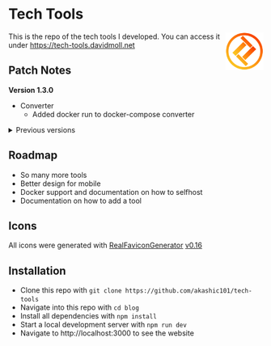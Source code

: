 # Tech Tools

<img src="./public/favicon.svg" alt="Tech Tools's logo" align="right" width="75" height="75">

This is the repo of the tech tools I developed. You can access it under https://tech-tools.davidmoll.net

## Patch Notes

**Version 1.3.0**

- Converter
  - Added docker run to docker-compose converter

<details>
  <summary>Previous versions</summary>

**Version 1.2.0**

- Converter
  - Added Base64 converter
  - Added Nato converter
- General
  - Adjusted colors

**Version 1.1.0**

- Converter
  - Added Temperature Converter
  - Added Color Converter
- Password Generator
  - Added Password Generator
  - Added Passphrase Generator
  - Added Haiku Generator
  - Added Password Strength Tester
- General
  - Added Navbar and Header
  - Added light/dark theme
  - Added README
  - Added Homepage
  </details>

## Roadmap

- So many more tools
- Better design for mobile
- Docker support and documentation on how to selfhost
- Documentation on how to add a tool

## Icons

All icons were generated with [RealFaviconGenerator](https://realfavicongenerator.net/) [v0.16](https://realfavicongenerator.net/change_log#v0.16)

## Installation

- Clone this repo with `git clone https://github.com/akashic101/tech-tools`
- Navigate into this repo with `cd blog`
- Install all dependencies with `npm install`
- Start a local development server with `npm run dev`
- Navigate to http://localhost:3000 to see the website
